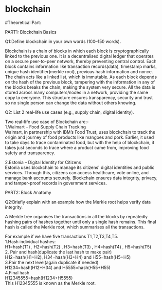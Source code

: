 # blockchain
#Theoretical Part:  

PART1: Blockchain Basics  


Q1:Define blockchain in your own words (100–150 words).  

Blockchain is a chain of blocks in which each block is cryptographically linked to the previous one. It is a decentralised digital ledger that operates on a secure peer-to-peer network, thereby preventing central control. Each block contains information like transaction records(data), timestamp marks, unique hash identifier(merkle root), previous hash information and nonce. The chain acts like a linked list, which is immutable. As each block depends on the hash of the previous block, tampering with the information in any of the blocks breaks the chain, making the system very secure. All the data is stored across many computers/nodes in a network, providing the same copy to everyone. This structure ensures transparency, security and trust so no single person can change the data without others knowing.


Q2: List 2 real-life use cases (e.g., supply chain, digital identity).  

Two real-life use case of Blockchain are:-  
1.Walmart – Food Supply Chain Tracking  
Walmart, in partnership with IBM’s Food Trust, uses blockchain to track the origin and journey of food products like mangoes and pork. Earlier, it used to take days to trace contaminated food, but with the help of blockchain, it takes just seconds to trace where a product came from, improving food safety and transparency.  

2.Estonia – Digital Identity for Citizens  
Estonia uses blockchain to manage its citizens' digital identities and public services. Through this, citizens can access healthcare, vote online, and manage bank accounts securely. Blockchain ensures data integrity, privacy, and tamper-proof records in government services.  


PART2: Block Anatomy    

Q2:Briefly explain with an example how the Merkle root helps verify data integrity.  


A Merkle tree organises the transactions in all the blocks by repeatedly hashing pairs of hashes together until only a single hash remains. This final hash is called the Merkle root, which summarises all the transactions.   
  
  For example if we have five transactions T1,T2,T3,T4,T5.  
1.Hash individual hashes:  
 H1=hash(T1) , H2=hash(T2) , H3=hash(T3) , H4=hash(T4) , H5=hash(T5)  
2. Pair and hash(duplicate the last hash to make pair)  
 H12=hash(H1+H2), H34=hash(H3+H4) and H55=hash(H5+H5)  
3.Pair the next level(again duplicate if needed)  
 H1234=hash(H12+H34) and H5555=hash(H55+H55)  
4.Final hash  
 H12345555=hash(H1234+H5555)  
This H12345555 is known as the Merkle root.






